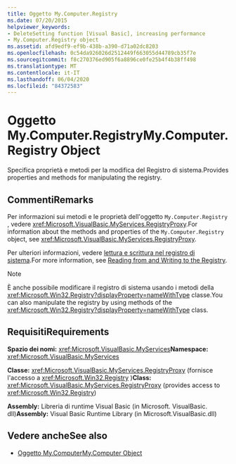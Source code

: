 ```yaml
---
title: Oggetto My.Computer.Registry
ms.date: 07/20/2015
helpviewer_keywords:
- DeleteSetting function [Visual Basic], increasing performance
- My.Computer.Registry object
ms.assetid: afd9edf9-ef9b-438b-a390-d71a02dc8203
ms.openlocfilehash: 0c54da926026d2512449f663055d44789cb35f7e
ms.sourcegitcommit: f8c270376ed905f6a8896ce0fe25b4f4b38ff498
ms.translationtype: MT
ms.contentlocale: it-IT
ms.lasthandoff: 06/04/2020
ms.locfileid: "84372583"
---
```

# <a name="mycomputerregistry-object"></a><span data-ttu-id="3b6b5-102">Oggetto My.Computer.Registry</span><span class="sxs-lookup"><span data-stu-id="3b6b5-102">My.Computer.Registry Object</span></span>
<span data-ttu-id="3b6b5-103">Specifica proprietà e metodi per la modifica del Registro di sistema.</span><span class="sxs-lookup"><span data-stu-id="3b6b5-103">Provides properties and methods for manipulating the registry.</span></span>  
  
## <a name="remarks"></a><span data-ttu-id="3b6b5-104">Commenti</span><span class="sxs-lookup"><span data-stu-id="3b6b5-104">Remarks</span></span>  
 <span data-ttu-id="3b6b5-105">Per informazioni sui metodi e le proprietà dell'oggetto `My.Computer.Registry` , vedere <xref:Microsoft.VisualBasic.MyServices.RegistryProxy>.</span><span class="sxs-lookup"><span data-stu-id="3b6b5-105">For information about the methods and properties of the `My.Computer.Registry` object, see <xref:Microsoft.VisualBasic.MyServices.RegistryProxy>.</span></span>  
  
 <span data-ttu-id="3b6b5-106">Per ulteriori informazioni, vedere [lettura e scrittura nel registro di sistema](../../developing-apps/programming/computer-resources/reading-from-and-writing-to-the-registry.md).</span><span class="sxs-lookup"><span data-stu-id="3b6b5-106">For more information, see [Reading from and Writing to the Registry](../../developing-apps/programming/computer-resources/reading-from-and-writing-to-the-registry.md).</span></span>  
  
> [!NOTE]
> <span data-ttu-id="3b6b5-107">È anche possibile modificare il registro di sistema usando i metodi della <xref:Microsoft.Win32.Registry?displayProperty=nameWithType> classe.</span><span class="sxs-lookup"><span data-stu-id="3b6b5-107">You can also manipulate the registry by using methods of the <xref:Microsoft.Win32.Registry?displayProperty=nameWithType> class.</span></span>  
  
## <a name="requirements"></a><span data-ttu-id="3b6b5-108">Requisiti</span><span class="sxs-lookup"><span data-stu-id="3b6b5-108">Requirements</span></span>  
 <span data-ttu-id="3b6b5-109">**Spazio dei nomi:** <xref:Microsoft.VisualBasic.MyServices></span><span class="sxs-lookup"><span data-stu-id="3b6b5-109">**Namespace:** <xref:Microsoft.VisualBasic.MyServices></span></span>  
  
 <span data-ttu-id="3b6b5-110">**Classe:** <xref:Microsoft.VisualBasic.MyServices.RegistryProxy> (fornisce l'accesso a <xref:Microsoft.Win32.Registry> )</span><span class="sxs-lookup"><span data-stu-id="3b6b5-110">**Class:** <xref:Microsoft.VisualBasic.MyServices.RegistryProxy> (provides access to <xref:Microsoft.Win32.Registry>)</span></span>  
  
 <span data-ttu-id="3b6b5-111">**Assembly:** Libreria di runtime Visual Basic (in Microsoft. VisualBasic. dll)</span><span class="sxs-lookup"><span data-stu-id="3b6b5-111">**Assembly:** Visual Basic Runtime Library (in Microsoft.VisualBasic.dll)</span></span>  
  
## <a name="see-also"></a><span data-ttu-id="3b6b5-112">Vedere anche</span><span class="sxs-lookup"><span data-stu-id="3b6b5-112">See also</span></span>

- [<span data-ttu-id="3b6b5-113">Oggetto My.Computer</span><span class="sxs-lookup"><span data-stu-id="3b6b5-113">My.Computer Object</span></span>](my-computer-object.md)
